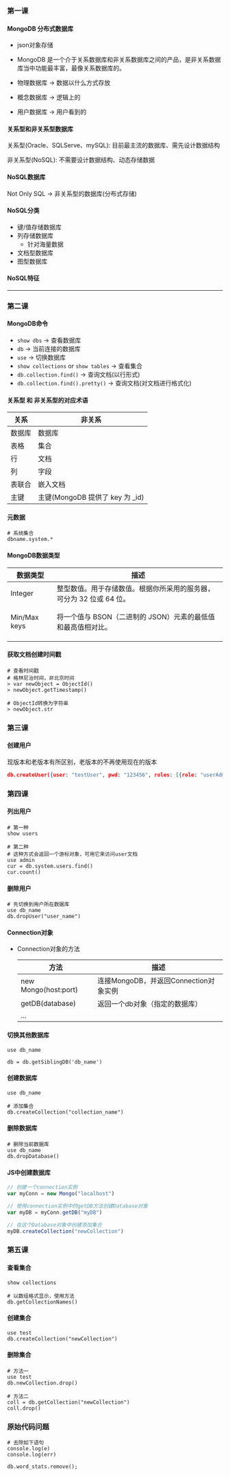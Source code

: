 ### 第一课

#### MongoDB 分布式数据库

- json对象存储

- MongoDB 是一个介于关系数据库和非关系数据库之间的产品，是非关系数据库当中功能最丰富，最像关系数据库的。





- 物理数据库 -> 数据以什么方式存放
- 概念数据库 -> 逻辑上的
- 用户数据库 -> 用户看到的



#### 关系型和非关系型数据库

关系型(Oracle、SQLServe、mySQL): 目前最主流的数据库、需先设计数据结构

非关系型(NoSQL): 不需要设计数据结构、动态存储数据



#### NoSQL数据库

Not Only SQL -> 非关系型的数据库(分布式存储)



#### NoSQL分类

- 键/值存储数据库
- 列存储数据库
  - 针对海量数据
- 文档型数据库
- 图型数据库



#### NoSQL特征

---



### 第二课

#### MongoDB命令

- `show dbs` -> 查看数据库
- `db`  -> 当前连接的数据库
- `use` -> 切换数据库
- `show collections` or `show tables` -> 查看集合
- `db.collection.find()` -> 查询文档(以行形式)
- `db.collection.find().pretty()` -> 查询文档(对文档进行格式化)

#### 关系型 和 非关系型的对应术语

| 关系   | 非关系                          |
| ------ | ------------------------------- |
| 数据库 | 数据库                          |
| 表格   | 集合                            |
| 行     | 文档                            |
| 列     | 字段                            |
| 表联合 | 嵌入文档                        |
| 主键   | 主键(MongoDB 提供了 key 为 _id) |

#### 元数据

```
# 系统集合
dbname.system.*	 
```



#### MongoDB数据类型

| 数据类型     | 描述                                                         |
| ------------ | ------------------------------------------------------------ |
| Integer      | 整型数值。用于存储数值。根据你所采用的服务器，可分为 32 位或 64 位。 |
|              |                                                              |
|              |                                                              |
| Min/Max keys | 将一个值与 BSON（二进制的 JSON）元素的最低值和最高值相对比。 |
|              |                                                              |
|              |                                                              |
|              |                                                              |



#### 获取文档创建时间戳

```
# 查看时间戳
# 格林尼治时间，非北京时间
> var newObject = ObjectId()
> newObject.getTimestamp()

# ObjectId转换为字符串
> newObject.str
```

### 第三课

#### 创建用户

现版本和老版本有所区别，老版本的不再使用现在的版本

```json
db.createUser({user: "testUser", pwd: "123456", roles: [{role: "userAdminAnyDatabase", db: "admin"}]})
```

### 第四课

#### 列出用户

```
# 第一种
show users

# 第二种
# 这种方式会返回一个游标对象，可用它来访问user文档
use admin
cur = db.system.users.find()
cur.count()
```



#### 删除用户

```
# 先切换到用户所在数据库
use db_name
db.dropUser("user_name")
```



#### Connection对象

- Connection对象的方法

  | 方法                 | 描述                                  |
  | -------------------- | ------------------------------------- |
  | new Mongo(host:port) | 连接MongoDB，并返回Connection对象实例 |
  | getDB(database)      | 返回一个db对象（指定的数据库）        |
  | ...                  |                                       |



#### 切换其他数据库

```
use db_name

db = db.getSiblingDB('db_name')
```



#### 创建数据库

```
use db_name

# 添加集合
db.createCollection("collection_name")
```



#### 删除数据库

```
# 删除当前数据库
use db_name
db.dropDatabase()
```



#### JS中创建数据库

```js
// 创建一个connection实例
var myConn = new Mongo("localhost")

// 使用connection实例中的getDB方法创建Database对象
var myDB = myConn.getDB("myDB")

// 在这个Database对象中创建添加集合
myDB.createCollection("newCollection")
```



### 第五课

#### 查看集合

```
show collections

# 以数组格式显示，使用方法
db.getCollectionNames()
```



#### 创建集合

```
use test
db.createCollection("newCollection")
```



#### 删除集合

```
# 方法一
use test
db.newCollection.drop()

# 方法二
coll = db.getCollection("newCollection")
coll.drop()

```



### 原始代码问题

```
# 去除如下语句
console.log(e)
console.log(err)

db.word_stats.remove();
```




